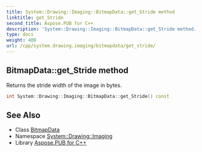 ```yaml
---
title: System::Drawing::Imaging::BitmapData::get_Stride method
linktitle: get_Stride
second_title: Aspose.PUB for C++
description: 'System::Drawing::Imaging::BitmapData::get_Stride method. Returns the stride width of the image in bytes in C++.'
type: docs
weight: 400
url: /cpp/system.drawing.imaging/bitmapdata/get_stride/
---
```

## BitmapData::get_Stride method


Returns the stride width of the image in bytes.

```cpp
int System::Drawing::Imaging::BitmapData::get_Stride() const
```

## See Also

* Class [BitmapData](../)
* Namespace [System::Drawing::Imaging](../../)
* Library [Aspose.PUB for C++](../../../)

